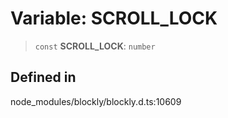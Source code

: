 # Variable: SCROLL_LOCK

> `const` **SCROLL_LOCK**: `number`

## Defined in

node_modules/blockly/blockly.d.ts:10609
